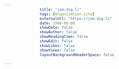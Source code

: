 ---
                title: "jam.dsg.li"
                tags: [Organization site]
                externalUrl: "https://jam.dsg.li"
                date: 1998-08-08
                showDate: false
                showAuthor: false
                showReadingTime: false
                showEdit: false
                showLikes: false
                showViews: false
                layoutBackgroundHeaderSpace: false
                ---
